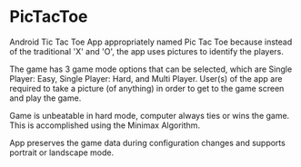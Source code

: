 # PicTacToe

Android Tic Tac Toe App appropriately named Pic Tac Toe because instead of the traditional 'X' and 'O', the app uses pictures to identify 
the players.

The game has 3 game mode options that can be selected, which are Single Player: Easy, Single Player: Hard, and Multi Player. User(s) of the app are required to take a picture (of anything) in order to get to the game screen and play the game. 

Game is unbeatable in hard mode, computer always ties or wins the game. This is accomplished using the Minimax Algorithm.

App preserves the game data during configuration changes and supports portrait or landscape mode.
